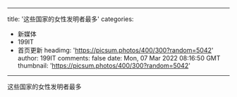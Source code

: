 
---
title: '这些国家的女性发明者最多'
categories: 
 - 新媒体
 - 199IT
 - 首页更新
headimg: 'https://picsum.photos/400/300?random=5042'
author: 199IT
comments: false
date: Mon, 07 Mar 2022 08:16:50 GMT
thumbnail: 'https://picsum.photos/400/300?random=5042'
---

<div>   
这些国家的女性发明者最多  
</div>
            